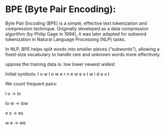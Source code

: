 # BPE (Byte Pair Encoding):

Byte Pair Encoding (BPE) is a simple, effective text tokenization and compression technique.
Originally developed as a data compression algorithm (by Philip Gage in 1994), it was later adapted for subword tokenization in Natural Language Processing (NLP) tasks.

In NLP, BPE helps split words into smaller pieces (“subwords”), allowing a fixed-size vocabulary to handle rare and unknown words more effectively.

uppose the training data is:
low lower newest widest

Initial symbols:
l o w l o w e r n e w e s t w i d e s t

We count frequent pairs:

l o → lo

lo w → low

e s → es

w e → we
